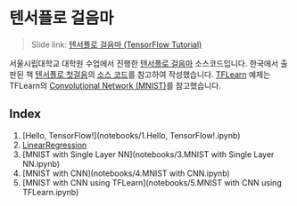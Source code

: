 # 텐서플로 걸음마
> Slide link: [텐서플로 걸음마 (TensorFlow Tutorial)](http://www.slideshare.net/JunKim22/tensorflow-tutorial-68885890)

서울시립대학교 대학원 수업에서 진행한 [텐서플로 걸음마](http://www.slideshare.net/JunKim22/tensorflow-tutorial-68885890) 소스코드입니다. 한국에서 출판된 책 [텐서플로 첫걸음](https://tensorflowkorea.wordpress.com/%ED%85%90%EC%84%9C%ED%94%8C%EB%A1%9C-%EC%B2%AB%EA%B1%B8%EC%9D%8C/)의 [소스 코드](https://github.com/rickiepark/first-steps-with-tensorflow)를 참고하여 작성했습니다. [TFLearn](http://tflearn.org/) 예제는 TFLearn의 [Convolutional Network (MNIST)](https://github.com/tflearn/tflearn/blob/master/examples/images/convnet_mnist.py)를 참고했습니다.

## Index
1. [Hello, TensorFlow!](notebooks/1.Hello, TensorFlow!.ipynb)
2. [LinearRegression](notebooks/2.LinearRegression.ipynb)
3. [MNIST with Single Layer NN](notebooks/3.MNIST with Single Layer NN.ipynb)
4. [MNIST with CNN](notebooks/4.MNIST with CNN.ipynb)
5. [MNIST with CNN using TFLearn](notebooks/5.MNIST with CNN using TFLearn.ipynb)
